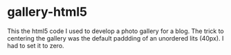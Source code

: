 # gallery-html5
This the html5 code I used to develop a photo gallery for a blog.
The trick to centering the gallery was the default paddding of an unordered lits (40px).
I had to set it to zero.
